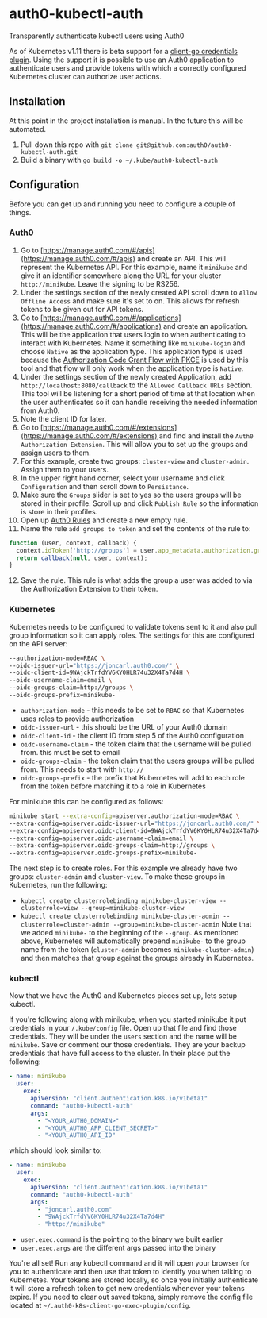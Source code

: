 # auth0-kubectl-auth
Transparently authenticate kubectl users using Auth0

As of Kubernetes v1.11 there is beta support for a [client-go credentials plugin](https://kubernetes.io/docs/reference/access-authn-authz/authentication/#client-go-credential-plugins). Using the support it is possible to use an Auth0 application to authenticate users and provide tokens with which a correctly configured Kubernetes cluster can authorize user actions.

## Installation
At this point in the project installation is manual. In the future this will be automated.
1. Pull down this repo with `git clone git@github.com:auth0/auth0-kubectl-auth.git `
2. Build a binary with `go build -o ~/.kube/auth0-kubectl-auth`

## Configuration
Before you can get up and running you need to configure a couple of things.

### Auth0
1. Go to [https://manage.auth0.com/#/apis](https://manage.auth0.com/#/apis) and create an API. This will represent the Kubernetes API. For this example, name it `minikube` and give it an identifier somewhere along the URL for your cluster `http://minikube`. Leave the signing to be RS256.
2. Under the settings section of the newly created API scroll down to `Allow Offline Access` and make sure it's set to on. This allows for refresh tokens to be given out for API tokens.
3. Go to [https://manage.auth0.com/#/applications](https://manage.auth0.com/#/applications) and create an application. This will be the application that users login to when authenticating to interact with Kubernetes. Name it something like `minikube-login` and choose `Native` as the application type. This application type is used because the [Authorization Code Grant Flow with PKCE](https://auth0.com/docs/api-auth/tutorials/authorization-code-grant-pkce) is used by this tool and that flow will only work when the application type is `Native`.
4. Under the settings section of the newly created Application, add `http://localhost:8080/callback` to the `Allowed Callback URLs` section. This tool will be listening for a short period of time at that location when the user authenticates so it can handle receiving the needed information from Auth0.
5. Note the client ID for later.
6. Go to [https://manage.auth0.com/#/extensions](https://manage.auth0.com/#/extensions) and find and install the `Auth0 Authorization Extension`. This will allow you to set up the groups and assign users to them.
7. For this example, create two groups: `cluster-view` and `cluster-admin`. Assign them to your users.
8. In the upper right hand corner, select your username and click `Configuration` and then scroll down to `Persistance`.
9. Make sure the `Groups` slider is set to yes so the users groups will be stored in their profile. Scroll up and click `Publish Rule` so the information is store in their profiles.
10. Open up [Auth0 Rules](https://manage.auth0.com/#/rules) and create a new empty rule.
11. Name the rule `add groups to token` and set the contents of the rule to:
```javascript
function (user, context, callback) {
  context.idToken['http://groups'] = user.app_metadata.authorization.groups;
  return callback(null, user, context);
}
```
12. Save the rule. This rule is what adds the group a user was added to via the Authorization Extension to their token.


### Kubernetes
Kubernetes needs to be configured to validate tokens sent to it and also pull group information so it can apply roles. The settings for this are configured on the API server: 
```bash
--authorization-mode=RBAC \
--oidc-issuer-url="https://joncarl.auth0.com/" \
--oidc-client-id=9WAjckTrfdYV6KY0HLR74u32X4Ta7d4H \
--oidc-username-claim=email \
--oidc-groups-claim=http://groups \
--oidc-groups-prefix=minikube-
```

- `authorization-mode` - this needs to be set to `RBAC` so that Kubernetes uses roles to provide authorization
- `oidc-issuer-url` - this should be the URL of your Auth0 domain
- `oidc-client-id` - the client ID from step 5 of the Auth0 configuration
- `oidc-username-claim` - the token claim that the username will be pulled from. this must be set to email
- `oidc-groups-claim` - the token claim that the users groups will be pulled from. This needs to start with `http://`
- `oidc-groups-prefix` - the prefix that Kubernetes will add to each role from the token before matching it to a role in Kubernetes


For minikube this can be configured as follows:
```bash
minikube start --extra-config=apiserver.authorization-mode=RBAC \
--extra-config=apiserver.oidc-issuer-url="https://joncarl.auth0.com/" \
--extra-config=apiserver.oidc-client-id=9WAjckTrfdYV6KY0HLR74u32X4Ta7d4H \
--extra-config=apiserver.oidc-username-claim=email \
--extra-config=apiserver.oidc-groups-claim=http://groups \
--extra-config=apiserver.oidc-groups-prefix=minikube-
```

The next step is to create roles. For this example we already have two groups: `cluster-admin` and `cluster-view`. To make these groups in Kubernetes, run the following:
- `kubectl create clusterrolebinding minikube-cluster-view --clusterrole=view --group=minikube-cluster-view`
- `kubectl create clusterrolebinding minikube-cluster-admin --clusterrole=cluster-admin --group=minikube-cluster-admin`
Note that we added `minikube-` to the beginning of the `--group`. As mentioned above, Kubernetes will automatically prepend `minikube-` to the group name from the token (`cluster-admin` becomes `minikube-cluster-admin`) and then matches that group against the groups already in Kubernetes.

### kubectl
Now that we have the Auth0 and Kubernetes pieces set up, lets setup kubectl.

If you're following along with minikube, when you started minikube it put credentials in your `/.kube/config` file. Open up that file and find those credentials. They will be under the `users` section and the name will be `minikube`. Save or comment our those credentials. They are your backup credentials that have full access to the cluster. In their place put the following: 
```yaml
- name: minikube
  user:
    exec:
      apiVersion: "client.authentication.k8s.io/v1beta1"
      command: "auth0-kubectl-auth"
      args:
        - "<YOUR_AUTH0_DOMAIN>"
        - "<YOUR_AUTH0_APP_CLIENT_SECRET>"
        - "<YOUR_AUTH0_API_ID"
```
which should look similar to:
```yaml
- name: minikube
  user:
    exec:
      apiVersion: "client.authentication.k8s.io/v1beta1"
      command: "auth0-kubectl-auth"
      args:
        - "joncarl.auth0.com"
        - "9WAjckTrfdYV6KY0HLR74u32X4Ta7d4H"
        - "http://minikube"
```

- `user.exec.command` is the pointing to the binary we built earlier
- `user.exec.args` are the different args passed into the binary 

You're all set! Run any kubectl command and it will open your browser for you to authenticate and then use that token to identify you when talking to Kubernetes. Your tokens are stored locally, so once you initially authenticate it will store a refresh token to get new credentials whenever your tokens expire. If you need to clear out saved tokens, simply remove the config file located at `~/.auth0-k8s-client-go-exec-plugin/config`.
